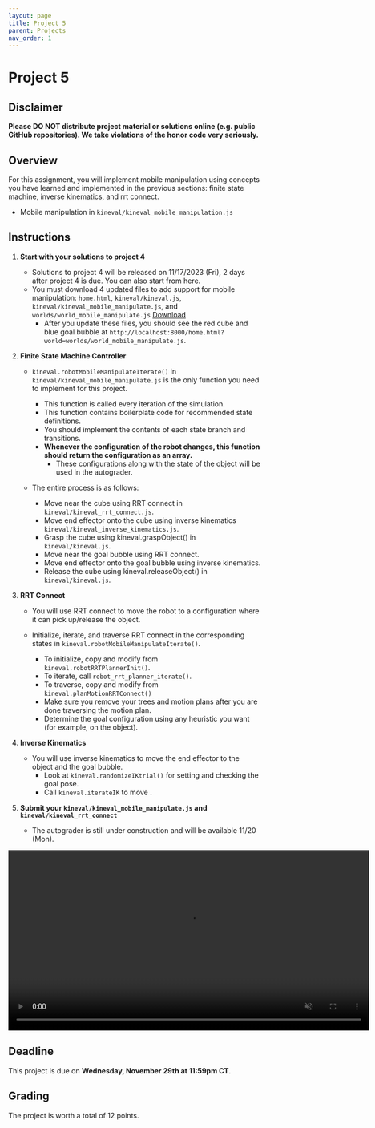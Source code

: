```yaml
---
layout: page
title: Project 5
parent: Projects
nav_order: 1
---
```

 
# Project 5

## Disclaimer

<b> Please DO NOT distribute project material or solutions online (e.g. public GitHub repositories). We take violations of the honor code very seriously. </b>

## Overview
For this assignment, you will implement mobile manipulation using concepts you have learned and implemented in the previous sections: finite state machine, inverse kinematics, and rrt connect.

- Mobile manipulation in `kineval/kineval_mobile_manipulation.js`

## Instructions

1. <b>Start with your solutions to project 4</b>
    - Solutions to project 4 will be released on 11/17/2023 (Fri), 2 days after project 4 is due. You can also start from here.
    - You must download 4 updated files to add support for mobile manipulation: `home.html`, `kineval/kineval.js`, `kineval/kineval_mobile_manipulate.js`, and `worlds/world_mobile_manipulate.js` [Download](/CSCI5551-Fall23-S2/assets/projects/P5/updated.zip)
        - After you update these files, you should see the red cube and blue goal bubble at `http://localhost:8000/home.html?world=worlds/world_mobile_manipulate.js`.

2. <b>Finite State Machine Controller</b>
        
    - `kineval.robotMobileManipulateIterate()` in `kineval/kineval_mobile_manipulate.js` is the only function you need to implement for this project.
        - This function is called every iteration of the simulation.
        - This function contains boilerplate code for recommended state definitions.
        - You should implement the contents of each state branch and transitions.
        - <b>Whenever the configuration of the robot changes, this function should return the configuration as an array.</b>
            - These configurations along with the state of the object will be used in the autograder.

    - The entire process is as follows:
        - Move near the cube using RRT connect in `kineval/kineval_rrt_connect.js`.
        - Move end effector onto the cube using inverse kinematics `kineval/kineval_inverse_kinematics.js`.
        - Grasp the cube using kineval.graspObject() in `kineval/kineval.js`.
        - Move near the goal bubble using RRT connect.
        - Move end effector onto the goal bubble using inverse kinematics.
        - Release the cube using kineval.releaseObject() in `kineval/kineval.js`.

3. <b>RRT Connect</b>
    
    - You will use RRT connect to move the robot to a configuration where it can pick up/release the object.

    - Initialize, iterate, and traverse RRT connect in the corresponding states in `kineval.robotMobileManipulateIterate()`.
        - To initialize, copy and modify from `kineval.robotRRTPlannerInit()`.
        - To iterate, call `robot_rrt_planner_iterate()`.
        - To traverse, copy and modify from `kineval.planMotionRRTConnect()`
        - Make sure you remove your trees and motion plans after you are done traversing the motion plan.
        - Determine the goal configuration using any heuristic you want (for example, on the object).

4. <b>Inverse Kinematics</b>

    - You will use inverse kinematics to move the end effector to the object and the goal bubble.
        - Look at `kineval.randomizeIKtrial()` for setting and checking the goal pose.
        - Call `kineval.iterateIK` to  move .

5. <b>Submit your `kineval/kineval_mobile_manipulate.js` and `kineval/kineval_rrt_connect` </b>
    <!-- - The autograder is available at [https://cse-ag-csci5551.cse.umn.edu/](https://cse-ag-csci5551.cse.umn.edu/) -->
    - The autograder is still under construction and will be available 11/20 (Mon).

<video width="720" muted controls>
    <source src="/CSCI5551-Fall23-S2/assets/projects/P5/mobile_manipulate_rerender.mp4" type="video/mp4">
</video>

## Deadline

This project is due on <b>Wednesday, November 29th at 11:59pm CT</b>.

## Grading

The project is worth a total of 12 points.